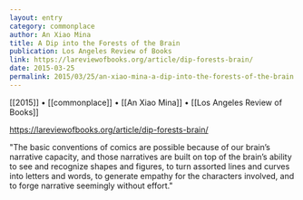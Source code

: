 ```yaml
---
layout: entry
category: commonplace
author: An Xiao Mina
title: A Dip into the Forests of the Brain
publication: Los Angeles Review of Books
link: https://lareviewofbooks.org/article/dip-forests-brain/
date: 2015-03-25
permalink: 2015/03/25/an-xiao-mina-a-dip-into-the-forests-of-the-brain
---
```


[[2015]] • [[commonplace]] • [[An Xiao Mina]] • [[Los Angeles Review of Books]]

https://lareviewofbooks.org/article/dip-forests-brain/

"The basic conventions of comics are possible because of our brain’s narrative capacity, and those narratives are built on top of the brain’s ability to see and recognize shapes and figures, to turn assorted lines and curves into letters and words, to generate empathy for the characters involved, and to forge narrative seemingly without effort."
